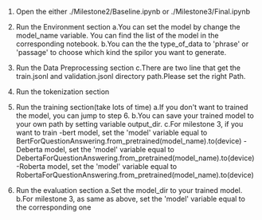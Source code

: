 1. Open the either ./Milestone2/Baseline.ipynb or ./Milestone3/Final.ipynb

2. Run the Environment section
	a.You can set the model by change the model_name variable. You can find the list of the model in the corresponding notebook.
	b.You can the the type_of_data to 'phrase' or 'passage' to choose which kind the spilor you want to generate.	

3. Run the Data Preprocessing section
	c.There are two line that get the train.jsonl and validation.jsonl directory path.Please set the right Path.
  
4. Run the tokenization section

6. Run the training section(take lots of time)
	a.If you don't want to trained the model, you can jump to step 6.
	b.You can save your trained model to your own path by setting variable output_dir.
	c.For milestone 3, if you want to train
		-bert model, set the 'model' variable equal to 
			BertForQuestionAnswering.from_pretrained(model_name).to(device)
		-Deberta model, set the 'model' variable equal to 
			DebertaForQuestionAnswering.from_pretrained(model_name).to(device)
		-Roberta model, set the 'model' variable equal to 
			RobertaForQuestionAnswering.from_pretrained(model_name).to(device)
			
6. Run the evaluation section
	a.Set the model_dir to your trained model.
	b.For milestone 3, as same as above, set the 'model' variable equal to the corresponding one
